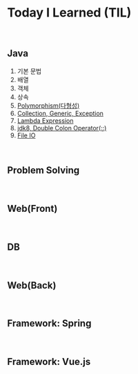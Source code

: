 # Today I Learned (TIL)
</br>

## Java

1. 기본 문법
2. 배열
3. 객체
4. 상속
5. [Polymorphism(다형성)](Java/Polymorphism.md)
6. [Collection, Generic, Exception](Java/Collection_Generic_Exception.md)
7. [Lambda Expression](Java/Lambda_Expression.md)
8. [jdk8, Double Colon Operator(::)](Java/jdk8_Double_Colon_Operator(::).md)
9. [File IO](Java/File_IO.md)
</br>

## Problem Solving

</br>

## Web(Front)

</br>

## DB

</br>

## Web(Back)

</br>

## Framework: Spring

</br>

## Framework: Vue.js

</br>
